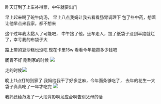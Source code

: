 昨天订到了上车补得票，中午就要出门

早上起来喝了碗牛肉汤， 早上八点我妈让我去看看肠胃调理下
包了些中药，想着让他早点来我家，都不想来

这个过年我太黏人了可能吧， 中午接了他，坐车走人，提了纸袋子没到半路就烂了，幸亏我的布袋子大

路上带的豆沙糕也没吃
现在卡里15w
看看今年能攒多少钱吧

肠胃不好
刚到家的时候
![](http://upload-images.jianshu.io/upload_images/6904315-3c4a4eaec978ca95.jpg?imageMogr2/auto-orient/strip%7CimageView2/2/w/1080/q/50)

走的时候![](http://upload-images.jianshu.io/upload_images/6904315-8ec1e01a0316006e.jpg?imageMogr2/auto-orient/strip%7CimageView2/2/w/1080/q/50)

晚上11点打的到家了 我妈给我干了好多芝麻，今年面条够吃了， 去年的花生一大袋子真真吃了一年才吃完
![](http://upload-images.jianshu.io/upload_images/6904315-28a2957990690f0f.jpg?imageMogr2/auto-orient/strip%7CimageView2/2/w/1080/q/50)

我妈还给范发了一大段背影啊龙应台啊告别父母的话
